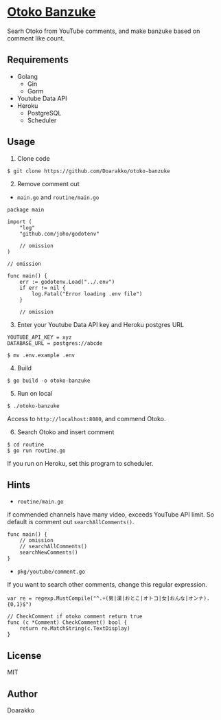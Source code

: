 # [Otoko Banzuke](https://otoko-banzuke.herokuapp.com)
Searh Otoko from YouTube comments, and make banzuke based on comment like count.

## Requirements
- Golang
    - Gin
    - Gorm
- Youtube Data API
- Heroku
    - PostgreSQL
    - Scheduler

## Usage
1. Clone code
```
$ git clone https://github.com/Doarakko/otoko-banzuke
```
2. Remove comment out
- `main.go` and `routine/main.go`
```
package main

import (
    "log"
    "github.com/joho/godotenv"

    // omission
)

// omission

func main() {
    err := godotenv.Load("../.env")
    if err != nil {
        log.Fatal("Error loading .env file")
	}
    
    // omission
```

3. Enter your Youtube Data API key and Heroku postgres URL
```
YOUTUBE_API_KEY = xyz
DATABASE_URL = postgres://abcde
```
```
$ mv .env.example .env
```

4. Build
```
$ go build -o otoko-banzuke
```

5. Run on local
```
$ ./otoko-banzuke
```
Access to `http://localhost:8080`, and commend Otoko.

6. Search Otoko and insert comment
```
$ cd routine
$ go run routine.go
```
If you run on Heroku, set this program to scheduler.


## Hints
- `routine/main.go`

if commended channels have many video, exceeds YouTube API limit.
So default is comment out `searchAllComments()`.
```
func main() {
    // omission
    // searchAllComments()
    searchNewComments()
}
```

- `pkg/youtube/comment.go`

If you want to search other comments, change this regular expression.
```
var re = regexp.MustCompile("^.+(男|漢|おとこ|オトコ|女|おんな|オンナ).{0,1}$")

// CheckComment if otoko comment return true
func (c *Comment) CheckComment() bool {
    return re.MatchString(c.TextDisplay)
}
```

## License
MIT

## Author
Doarakko
